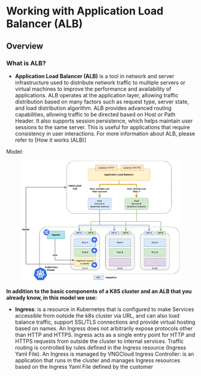 # Working with Application Load Balancer (ALB)

## Overview <a href="#workingwithapplicationloadbalancer-alb-tongquan" id="workingwithapplicationloadbalancer-alb-tongquan"></a>

### What is ALB? <a href="#workingwithapplicationloadbalancer-alb-alblagi" id="workingwithapplicationloadbalancer-alb-alblagi"></a>

* **Application Load Balancer (ALB)** is a tool in network and server infrastructure used to distribute network traffic to multiple servers or virtual machines to improve the performance and availability of applications. ALB operates at the application layer, allowing traffic distribution based on many factors such as request type, server state, and load distribution algorithm. ALB provides advanced routing capabilities, allowing traffic to be directed based on Host or Path Header. It also supports session persistence, which helps maintain user sessions to the same server. This is useful for applications that require consistency in user interactions. For more information about ALB, please refer to \[How it works (ALB)]

Model:

<figure><img src="../../../.gitbook/assets/image (1) (1) (1) (1) (1) (1).png" alt=""><figcaption></figcaption></figure>

**In addition to the basic components of a K8S cluster and an ALB that you already know, in this model we use:**&#x20;

* **Ingress**: is a resource in Kubernetes that is configured to make Services accessible from outside the k8s cluster via URL, and can also load balance traffic, support SSL/TLS connections and provide virtual hosting based on names. An Ingress does not arbitrarily expose protocols other than HTTP and HTTPS. Ingress acts as a single entry point for HTTP and HTTPS requests from outside the cluster to internal services. Traffic routing is controlled by rules defined in the Ingress resource (Ingress Yaml File). An Ingress is managed by VNGCloud Ingress Controller: is an application that runs in the cluster and manages Ingress resources based on the Ingress Yaml File defined by the customer
